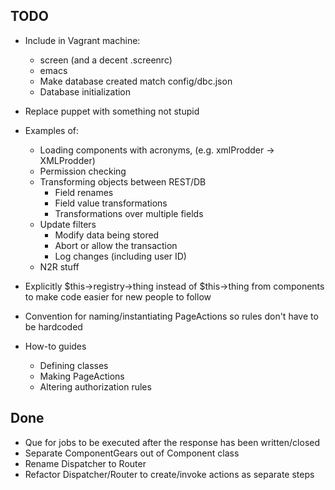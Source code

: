 ## TODO

- Include in Vagrant machine:
  - screen (and a decent .screenrc)
  - emacs
  - Make database created match config/dbc.json 
  - Database initialization
- Replace puppet with something not stupid

- Examples of:
  * Loading components with acronyms, (e.g. xmlProdder -> XMLProdder)
  - Permission checking
  - Transforming objects between REST/DB
    - Field renames
    - Field value transformations
    - Transformations over multiple fields
  - Update filters
    - Modify data being stored
    - Abort or allow the transaction
    - Log changes (including user ID)
  - N2R stuff
- Explicitly $this->registry->thing instead of $this->thing from components
  to make code easier for new people to follow
- Convention for naming/instantiating PageActions so rules don't have to be
  hardcoded
- How-to guides
  - Defining classes
  - Making PageActions
  - Altering authorization rules

## Done

* Que for jobs to be executed after the response has been written/closed
* Separate ComponentGears out of Component class
* Rename Dispatcher to Router
* Refactor Dispatcher/Router to create/invoke actions as separate steps
